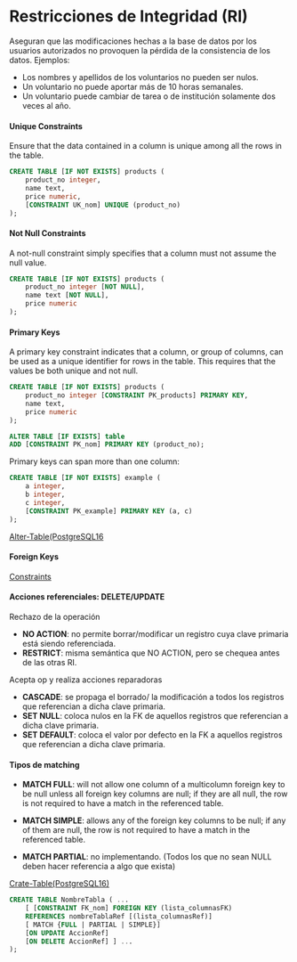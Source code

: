 <h1>Restricciones de Integridad (RI)</h1>
Aseguran que las modificaciones hechas a la base de datos por los usuarios autorizados no provoquen la pérdida de la consistencia de los datos. Ejemplos:

* Los nombres y apellidos de los voluntarios no pueden ser nulos.
* Un voluntario no puede aportar más de 10 horas semanales.
* Un voluntario puede cambiar de tarea o de institución solamente dos veces al año.

<h4>Unique Constraints </h4>
Ensure that the data contained in a column is unique among all the rows in the table.

```SQL
CREATE TABLE [IF NOT EXISTS] products (
    product_no integer,
    name text,
    price numeric,
    [CONSTRAINT UK_nom] UNIQUE (product_no)
);
```

<h4>Not Null Constraints</h4>
A not-null constraint simply specifies that a column must not assume the null value.

```SQL
CREATE TABLE [IF NOT EXISTS] products (
    product_no integer [NOT NULL],
    name text [NOT NULL],
    price numeric
);
```

<h4>Primary Keys</h4>
A primary key constraint indicates that a column, or group of columns, can be used as a unique identifier for rows in the table. This requires that the values be both unique and not null.

```SQL
CREATE TABLE [IF NOT EXISTS] products (
    product_no integer [CONSTRAINT PK_products] PRIMARY KEY,
    name text,
    price numeric
);

ALTER TABLE [IF EXISTS] table
ADD [CONSTRAINT PK_nom] PRIMARY KEY (product_no);
```

Primary keys can span more than one column:

```SQL
CREATE TABLE [IF NOT EXISTS] example (
    a integer,
    b integer,
    c integer,
    [CONSTRAINT PK_example] PRIMARY KEY (a, c)
);
```
[Alter-Table(PostgreSQL16](https://www.postgresql.org/docs/16/sql-altertable.html)

<h4>Foreign Keys</h4>

[Constraints](https://www.postgresql.org/docs/16/ddl-constraints.html#DDL-CONSTRAINTS-FK)

<h4>Acciones referenciales: DELETE/UPDATE</h4>

Rechazo de la operación

* **NO ACTION**: no permite borrar/modificar un registro cuya clave primaria está siendo referenciada.
* **RESTRICT**: misma semántica que NO ACTION, pero se chequea antes de las otras RI.

Acepta op y realiza acciones reparadoras

* **CASCADE**: se propaga el borrado/ la modificación a todos los registros que referencian a dicha clave primaria.
* **SET NULL**: coloca nulos en la FK de aquellos registros que referencian a dicha clave primaria.
* **SET DEFAULT**: coloca el valor por defecto en la FK a aquellos registros que referencian a dicha clave primaria.

<h4>Tipos de matching</h4>

* **MATCH FULL**: will not allow one column of a multicolumn foreign key to be null unless all foreign key columns are null; if they are all null, the row is not required to have a match in the referenced table.

* **MATCH SIMPLE**: allows any of the foreign key columns to be null; if any of them are null, the row is not required to have a match in the referenced table.

* **MATCH PARTIAL**: no implementando. (Todos los que no sean NULL deben hacer referencia a algo que exista)

[Crate-Table(PostgreSQL16)](https://www.postgresql.org/docs/16/sql-createtable.html)

```SQL
CREATE TABLE NombreTabla ( ...
    [ [CONSTRAINT FK_nom] FOREIGN KEY (lista_columnasFK)
    REFERENCES nombreTablaRef [(lista_columnasRef)]
    [ MATCH {FULL | PARTIAL | SIMPLE}]
    [ON UPDATE AccionRef]
    [ON DELETE AccionRef] ] ...
);
```